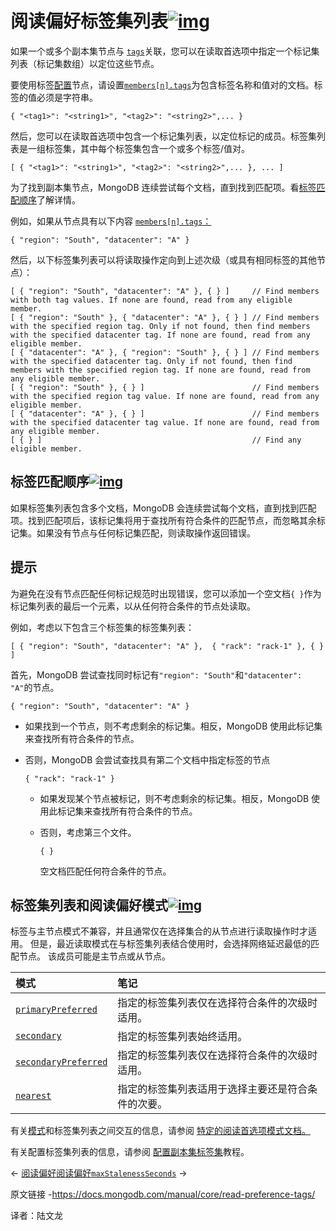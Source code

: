 # 阅读偏好标签集列表[![img](https://www.mongodb.com/docs/manual/assets/link.svg)](https://www.mongodb.com/docs/manual/core/read-preference-tags/#read-preference-tag-set-lists)

如果一个或多个副本集节点与 [`tags`](https://www.mongodb.com/docs/manual/reference/replica-configuration/#mongodb-rsconf-rsconf.members-n-.tags)关联，您可以在读取首选项中指定一个标记集列表（标记集数组）以定位这些节点。

要使用标签[配置](https://www.mongodb.com/docs/manual/reference/replica-configuration/#std-label-replica-set-configuration-document)节点，请设置[`members[n].tags`](https://www.mongodb.com/docs/manual/reference/replica-configuration/#mongodb-rsconf-rsconf.members-n-.tags)为包含标签名称和值对的文档。标签的值必须是字符串。

```
{ "<tag1>": "<string1>", "<tag2>": "<string2>",... }
```

然后，您可以在读取首选项中包含一个标记集列表，以定位标记的成员。标签集列表是一组标签集，其中每个标签集包含一个或多个标签/值对。

```
[ { "<tag1>": "<string1>", "<tag2>": "<string2>",... }, ... ]
```

为了找到副本集节点，MongoDB 连续尝试每个文档，直到找到匹配项。看[标签匹配顺序](https://www.mongodb.com/docs/manual/core/read-preference-tags/#std-label-read-pref-order-matching)了解详情。

例如，如果从节点具有以下内容 [`members[n].tags`：](https://www.mongodb.com/docs/manual/reference/replica-configuration/#mongodb-rsconf-rsconf.members-n-.tags)

```
{ "region": "South", "datacenter": "A" }
```



然后，以下标签集列表可以将读取操作定向到上述次级（或具有相同标签的其他节点）：

```
[ { "region": "South", "datacenter": "A" }, { } ]     // Find members with both tag values. If none are found, read from any eligible member.
[ { "region": "South" }, { "datacenter": "A" }, { } ] // Find members with the specified region tag. Only if not found, then find members with the specified datacenter tag. If none are found, read from any eligible member.
[ { "datacenter": "A" }, { "region": "South" }, { } ] // Find members with the specified datacenter tag. Only if not found, then find members with the specified region tag. If none are found, read from any eligible member.
[ { "region": "South" }, { } ]                        // Find members with the specified region tag value. If none are found, read from any eligible member.
[ { "datacenter": "A" }, { } ]                        // Find members with the specified datacenter tag value. If none are found, read from any eligible member.
[ { } ]                                               // Find any eligible member.
```



## 标签匹配顺序[![img](https://www.mongodb.com/docs/manual/assets/link.svg)](https://www.mongodb.com/docs/manual/core/read-preference-tags/#order-of-tag-matching)

如果标签集列表包含多个文档，MongoDB 会连续尝试每个文档，直到找到匹配项。找到匹配项后，该标记集将用于查找所有符合条件的匹配节点，而忽略其余标记集。如果没有节点与任何标记集匹配，则读取操作返回错误。



## 提示

为避免在没有节点匹配任何标记规范时出现错误，您可以添加一个空文档`{ }`作为标记集列表的最后一个元素，以从任何符合条件的节点处读取。

例如，考虑以下包含三个标签集的标签集列表：

```
[ { "region": "South", "datacenter": "A" },  { "rack": "rack-1" }, { } ]
```

首先，MongoDB 尝试查找同时标记有`"region": "South"`和`"datacenter": "A"`的节点。

```
{ "region": "South", "datacenter": "A" }
```

- 如果找到一个节点，则不考虑剩余的标记集。相反，MongoDB 使用此标记集来查找所有符合条件的节点。

- 否则，MongoDB 会尝试查找具有第二个文档中指定标签的节点

  ```
  { "rack": "rack-1" }
  ```

  - 如果发现某个节点被标记，则不考虑剩余的标记集。相反，MongoDB 使用此标记集来查找所有符合条件的节点。

  - 否则，考虑第三个文件。

    ```
    { }
    ```

    空文档匹配任何符合条件的节点。

## 标签集列表和阅读偏好模式[![img](https://www.mongodb.com/docs/manual/assets/link.svg)](https://www.mongodb.com/docs/manual/core/read-preference-tags/#tag-set-list-and-read-preference-modes)

标签与主节点模式不兼容，并且通常仅在选择集合的从节点进行读取操作时才适用。 但是，最近读取模式在与标签集列表结合使用时，会选择网络延迟最低的匹配节点。 该成员可能是主节点或从节点。

| 模式                                                         | 笔记                                               |
| :----------------------------------------------------------- | :------------------------------------------------- |
| [`primaryPreferred`](https://www.mongodb.com/docs/manual/core/read-preference/#mongodb-readmode-primaryPreferred) | 指定的标签集列表仅在选择符合条件的次级时适用。     |
| [`secondary`](https://www.mongodb.com/docs/manual/core/read-preference/#mongodb-readmode-secondary) | 指定的标签集列表始终适用。                         |
| [`secondaryPreferred`](https://www.mongodb.com/docs/manual/core/read-preference/#mongodb-readmode-secondaryPreferred) | 指定的标签集列表仅在选择符合条件的次级时适用。     |
| [`nearest`](https://www.mongodb.com/docs/manual/core/read-preference/#mongodb-readmode-nearest) | 指定的标签集列表适用于选择主要还是符合条件的次要。 |

有关[模式](https://www.mongodb.com/docs/manual/core/read-preference/#std-label-replica-set-read-preference-modes)和标签集列表之间交互的信息，请参阅 [特定的阅读首选项模式文档。](https://www.mongodb.com/docs/manual/core/read-preference/#std-label-replica-set-read-preference-modes)

有关配置标签集列表的信息，请参阅 [配置副本集标签集](https://www.mongodb.com/docs/manual/tutorial/configure-replica-set-tag-sets/)教程。

←  [阅读偏好](https://www.mongodb.com/docs/manual/core/read-preference/)[阅读偏好`maxStalenessSeconds`](https://www.mongodb.com/docs/manual/core/read-preference-staleness/) →

原文链接 -https://docs.mongodb.com/manual/core/read-preference-tags/ 

译者：陆文龙

